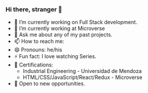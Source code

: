 ### Hi there, stranger 👋

- 🔭 I’m currently working on Full Stack development.
- 🌱 I’m currently working at Microverse
- 💬 Ask me about any of my past projects.
- 📫 How to reach me: 
- 😄 Pronouns: he/his
- ⚡ Fun fact: I love watching Series.
- 🥇 Certifications: 
    - Industrial Engineering - Universidad de Mendoza 
    - HTML/CSS/JavaScript/React/Redux - Microverse
- 🧮 Open to new opportunities. 

